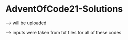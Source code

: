 # AdventOfCode21-Solutions
--> will be uploaded 


--> inputs were taken from txt files for all of these codes

